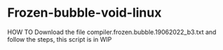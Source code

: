 # Frozen-bubble-void-linux
HOW TO
Download the file compiler.frozen.bubble.19062022_b3.txt and follow the steps, this script is in WIP
